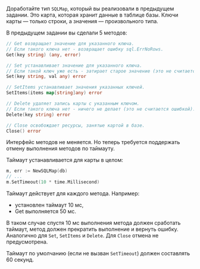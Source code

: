 Доработайте тип `SQLMap`, который вы реализовали в предыдущем задании. 
Это карта, которая хранит данные в таблице базы. 
Ключи карты — только строки, а значения — произвольного типа.

В предыдущем задании вы сделали 5 методов:

```go
// Get возвращает значение для указанного ключа.
// Если такого ключа нет - возвращает ошибку sql.ErrNoRows.
Get(key string) (any, error)

// Set устанавливает значение для указанного ключа.
// Если такой ключ уже есть - затирает старое значение (это не считается ошибкой).
Set(key string, val any) error

// SetItems устанавливает значения указанных ключей.
SetItems(items map[string]any) error

// Delete удаляет запись карты с указанным ключом.
// Если такого ключа нет - ничего не делает (это не считается ошибкой).
Delete(key string) error

// Close освобождает ресурсы, занятые картой в базе.
Close() error
```

Интерфейс методов не меняется. Но теперь требуется поддержать отмену выполнения методов по таймауту.

Таймаут устанавливается для карты в целом:

```go
m, err := NewSQLMap(db)
// ...
m.SetTimeout(10 * time.Millisecond)
```

Таймаут действует для каждого метода. Например:

- установлен таймаут 10 мс,
- Get выполняется 50 мс.

В таком случае спустя 10 мс выполнения метода должен сработать таймаут, 
метод должен прекратить выполнение и вернуть ошибку. 
Аналогично для `Set`, `SetItems` и `Delete`. Для `Close` отмена не предусмотрена.

Таймаут по умолчанию (если не вызван `SetTimeout`) должен составлять 60 секунд.
